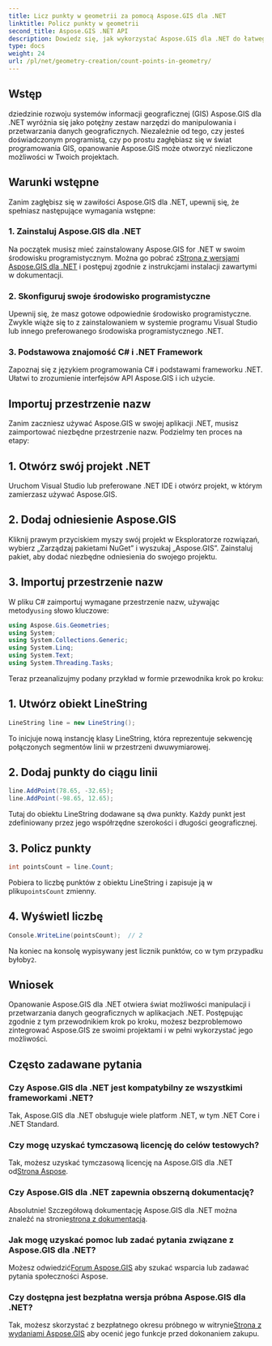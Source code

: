 ```yaml
---
title: Licz punkty w geometrii za pomocą Aspose.GIS dla .NET
linktitle: Policz punkty w geometrii
second_title: Aspose.GIS .NET API
description: Dowiedz się, jak wykorzystać Aspose.GIS dla .NET do łatwego manipulowania danymi geograficznymi. Dostępne kompleksowe samouczki.
type: docs
weight: 24
url: /pl/net/geometry-creation/count-points-in-geometry/
---
```

## Wstęp
dziedzinie rozwoju systemów informacji geograficznej (GIS) Aspose.GIS dla .NET wyróżnia się jako potężny zestaw narzędzi do manipulowania i przetwarzania danych geograficznych. Niezależnie od tego, czy jesteś doświadczonym programistą, czy po prostu zagłębiasz się w świat programowania GIS, opanowanie Aspose.GIS może otworzyć niezliczone możliwości w Twoich projektach.
## Warunki wstępne
Zanim zagłębisz się w zawiłości Aspose.GIS dla .NET, upewnij się, że spełniasz następujące wymagania wstępne:
### 1. Zainstaluj Aspose.GIS dla .NET
 Na początek musisz mieć zainstalowany Aspose.GIS for .NET w swoim środowisku programistycznym. Można go pobrać z[Strona z wersjami Aspose.GIS dla .NET](https://releases.aspose.com/gis/net/) i postępuj zgodnie z instrukcjami instalacji zawartymi w dokumentacji.
### 2. Skonfiguruj swoje środowisko programistyczne
Upewnij się, że masz gotowe odpowiednie środowisko programistyczne. Zwykle wiąże się to z zainstalowaniem w systemie programu Visual Studio lub innego preferowanego środowiska programistycznego .NET.
### 3. Podstawowa znajomość C# i .NET Framework
Zapoznaj się z językiem programowania C# i podstawami frameworku .NET. Ułatwi to zrozumienie interfejsów API Aspose.GIS i ich użycie.

## Importuj przestrzenie nazw
Zanim zaczniesz używać Aspose.GIS w swojej aplikacji .NET, musisz zaimportować niezbędne przestrzenie nazw. Podzielmy ten proces na etapy:
## 1. Otwórz swój projekt .NET
Uruchom Visual Studio lub preferowane .NET IDE i otwórz projekt, w którym zamierzasz używać Aspose.GIS.
## 2. Dodaj odniesienie Aspose.GIS
Kliknij prawym przyciskiem myszy swój projekt w Eksploratorze rozwiązań, wybierz „Zarządzaj pakietami NuGet” i wyszukaj „Aspose.GIS”. Zainstaluj pakiet, aby dodać niezbędne odniesienia do swojego projektu.
## 3. Importuj przestrzenie nazw
 W pliku C# zaimportuj wymagane przestrzenie nazw, używając metody`using` słowo kluczowe:
```csharp
using Aspose.Gis.Geometries;
using System;
using System.Collections.Generic;
using System.Linq;
using System.Text;
using System.Threading.Tasks;
```

Teraz przeanalizujmy podany przykład w formie przewodnika krok po kroku:
## 1. Utwórz obiekt LineString
```csharp
LineString line = new LineString();
```
To inicjuje nową instancję klasy LineString, która reprezentuje sekwencję połączonych segmentów linii w przestrzeni dwuwymiarowej.
## 2. Dodaj punkty do ciągu linii
```csharp
line.AddPoint(78.65, -32.65);
line.AddPoint(-98.65, 12.65);
```
Tutaj do obiektu LineString dodawane są dwa punkty. Każdy punkt jest zdefiniowany przez jego współrzędne szerokości i długości geograficznej.
## 3. Policz punkty
```csharp
int pointsCount = line.Count;
```
 Pobiera to liczbę punktów z obiektu LineString i zapisuje ją w pliku`pointsCount` zmienny.
## 4. Wyświetl liczbę
```csharp
Console.WriteLine(pointsCount);  // 2
```
 Na koniec na konsolę wypisywany jest licznik punktów, co w tym przypadku byłoby`2`.

## Wniosek
Opanowanie Aspose.GIS dla .NET otwiera świat możliwości manipulacji i przetwarzania danych geograficznych w aplikacjach .NET. Postępując zgodnie z tym przewodnikiem krok po kroku, możesz bezproblemowo zintegrować Aspose.GIS ze swoimi projektami i w pełni wykorzystać jego możliwości.
## Często zadawane pytania
### Czy Aspose.GIS dla .NET jest kompatybilny ze wszystkimi frameworkami .NET?
Tak, Aspose.GIS dla .NET obsługuje wiele platform .NET, w tym .NET Core i .NET Standard.
### Czy mogę uzyskać tymczasową licencję do celów testowych?
 Tak, możesz uzyskać tymczasową licencję na Aspose.GIS dla .NET od[Strona Aspose](https://purchase.aspose.com/temporary-license/).
### Czy Aspose.GIS dla .NET zapewnia obszerną dokumentację?
Absolutnie! Szczegółową dokumentację Aspose.GIS dla .NET można znaleźć na stronie[strona z dokumentacją](https://reference.aspose.com/gis/net/).
### Jak mogę uzyskać pomoc lub zadać pytania związane z Aspose.GIS dla .NET?
 Możesz odwiedzić[Forum Aspose.GIS](https://forum.aspose.com/c/gis/33) aby szukać wsparcia lub zadawać pytania społeczności Aspose.
### Czy dostępna jest bezpłatna wersja próbna Aspose.GIS dla .NET?
 Tak, możesz skorzystać z bezpłatnego okresu próbnego w witrynie[Strona z wydaniami Aspose.GIS](https://releases.aspose.com/) aby ocenić jego funkcje przed dokonaniem zakupu.